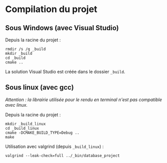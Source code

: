 # Compilation du projet

## Sous Windows (avec Visual Studio)

Depuis la racine du projet :
```
rmdir /s /q _build
mkdir _build
cd _build
cmake ..
```
La solution Visual Studio est créée dans le dossier `_build`.

## Sous linux (avec gcc)

*Attention : la librairie utilisée pour le rendu en terminal n'est pas compatible avec linux.*

Depuis la racine du projet :
```
mkdir _build_linux
cd _build_linux
cmake -DCMAKE_BUILD_TYPE=Debug ..
make
```

Utilisation avec valgrind (depuis `_build_linux`) :
```
valgrind --leak-check=full ../_bin/database_project
```
